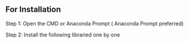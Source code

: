 ## For Installation

Step 1: Open the CMD or Anaconda Prompt
( Anaconda Prompt preferred)

Step 2: Install the following libraried one by one
